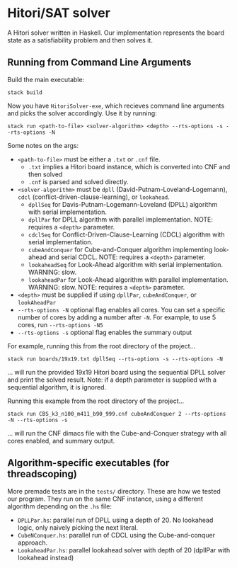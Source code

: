 # Hitori/SAT solver

A Hitori solver written in Haskell. Our implementation represents the board state as a satisfiability problem and then solves it.

## Running from Command Line Arguments

Build the main executable:

```
stack build
```

Now you have `HitoriSolver-exe`, which recieves command line arguments and picks the solver accordingly. Use it by running:

```
stack run <path-to-file> <solver-algorithm> <depth> --rts-options -s --rts-options -N
```

Some notes on the args:

- `<path-to-file>` must be either a `.txt` or `.cnf` file.
  - `.txt` implies a Hitori board instance, which is converted into CNF and then solved
  - `.cnf` is parsed and solved directly.
- `<solver-algorithm>` must be `dpll` (David-Putnam-Loveland-Logemann), `cdcl` (conflict-driven-clause-learning), or `lookahead`.
  - `dpllSeq` for Davis-Putnam-Logemann-Loveland (DPLL) algorithm with serial implementation.
  - `dpllPar` for DPLL algorithm with parallel implementation. NOTE: requires a `<depth>` parameter.
  - `cdclSeq` for Conflict-Driven-Clause-Learning (CDCL) algorithm with serial implementation.
  - `cubeAndConquer` for Cube-and-Conquer algorithm implementing look-ahead and serial CDCL. NOTE: requires a `<depth>` parameter.
  - `lookaheadSeq` for Look-Ahead algorithm with serial implementation. WARNING: slow.
  - `lookaheadPar` for Look-Ahead algorithm with parallel implementation. WARNING: slow. NOTE: requires a `<depth>` parameter.
- `<depth>` must be supplied if using `dpllPar`, `cubeAndConquer`, or `lookAheadPar`
- `--rts-options -N` optional flag enables all cores. You can set a specific number of cores by adding a number after `-N`. For example, to use 5 cores, run `--rts-options -N5`
- `--rts-options -s` optional flag enables the summary output

For example, running this from the root directory of the project...

```
stack run boards/19x19.txt dpllSeq --rts-options -s --rts-options -N
```

... will run the provided 19x19 Hitori board using the sequential DPLL solver and print the solved result. Note: if a depth parameter is supplied with a sequential algorithm, it is ignored.

Running this example from the root directory of the project...
```
stack run CBS_k3_n100_m411_b90_999.cnf cubeAndConquer 2 --rts-options -N --rts-options -s

```
... will run the CNF dimacs file with the Cube-and-Conquer strategy with all cores enabled, and summary output.

## Algorithm-specific executables (for threadscoping)

More premade tests are in the `tests/` directory. These are how we tested our program. They run on the same CNF instance, using a different algorithm depending on the `.hs` file:

- `DPLLPar.hs`: parallel run of DPLL using a depth of 20. No lookahead logic, only naively picking the next literal.
- `CubeNConquer.hs`: parallel run of CDCL using the Cube-and-conquer approach.
- `LookaheadPar.hs`: parallel lookahead solver with depth of 20 (dpllPar with lookahead instead)
